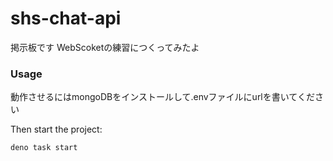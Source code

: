 # shs-chat-api

掲示板です
WebScoketの練習につくってみたよ

### Usage

動作させるにはmongoDBをインストールして.envファイルにurlを書いてください

Then start the project:

```
deno task start
```

